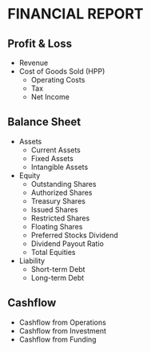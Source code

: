 # FINANCIAL REPORT

## Profit & Loss

- Revenue
- Cost of Goods Sold (HPP)
  - Operating Costs
  - Tax
  - Net Income

## Balance Sheet

- Assets
  - Current Assets
  - Fixed Assets
  - Intangible Assets
- Equity
  - Outstanding Shares
  - Authorized Shares
  - Treasury Shares
  - Issued Shares
  - Restricted Shares
  - Floating Shares
  - Preferred Stocks Dividend
  - Dividend Payout Ratio
  - Total Equities
- Liability
  - Short-term Debt
  - Long-term Debt

## Cashflow

- Cashflow from Operations
- Cashflow from Investment
- Cashflow from Funding
